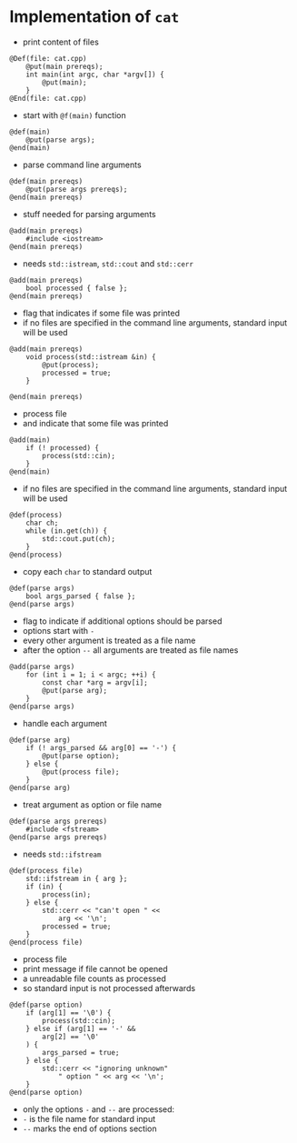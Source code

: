 # Implementation of `cat`
* print content of files

```
@Def(file: cat.cpp)
	@put(main prereqs);
	int main(int argc, char *argv[]) {
		@put(main);
	}
@End(file: cat.cpp)
```
* start with `@f(main)` function

```
@def(main)
	@put(parse args);
@end(main)
```
* parse command line arguments

```
@def(main prereqs)
	@put(parse args prereqs);
@end(main prereqs)
```
* stuff needed for parsing arguments

```
@add(main prereqs)
	#include <iostream>
@end(main prereqs)
```
* needs `std::istream`, `std::cout` and `std::cerr`

```
@add(main prereqs)
	bool processed { false };
@end(main prereqs)
```
* flag that indicates if some file was printed
* if no files are specified in the command line arguments, standard
  input will be used

```
@add(main prereqs)
	void process(std::istream &in) {
		@put(process);
		processed = true;
	}

@end(main prereqs)
```
* process file
* and indicate that some file was printed

```
@add(main)
	if (! processed) {
		process(std::cin);
	}
@end(main)
```
* if no files are specified in the command line arguments, standard
  input will be used

```
@def(process)
	char ch;
	while (in.get(ch)) {
		std::cout.put(ch);
	}
@end(process)
```
* copy each `char` to standard output

```
@def(parse args)
	bool args_parsed { false };
@end(parse args)
```
* flag to indicate if additional options should be parsed
* options start with `-`
* every other argument is treated as a file name
* after the option `--` all arguments are treated as file names

```
@add(parse args)
	for (int i = 1; i < argc; ++i) {
		const char *arg = argv[i];
		@put(parse arg);
	}
@end(parse args)
```
* handle each argument

```
@def(parse arg)
	if (! args_parsed && arg[0] == '-') {
		@put(parse option);
	} else {
		@put(process file);
	}
@end(parse arg)
```
* treat argument as option or file name

```
@def(parse args prereqs)
	#include <fstream>
@end(parse args prereqs)
```
* needs `std::ifstream`

```
@def(process file)
	std::ifstream in { arg };
	if (in) {
		process(in);
	} else {
		std::cerr << "can't open " <<
			arg << '\n';
		processed = true;
	}
@end(process file)
```
* process file
* print message if file cannot be opened
* a unreadable file counts as processed
* so standard input is not processed afterwards

```
@def(parse option)
	if (arg[1] == '\0') {
		process(std::cin);
	} else if (arg[1] == '-' &&
		arg[2] == '\0'
	) {
		args_parsed = true;
	} else {
		std::cerr << "ignoring unknown"
			" option " << arg << '\n';
	}
@end(parse option)
```
* only the options `-` and `--` are processed:
* `-` is the file name for standard input
* `--` marks the end of options section


